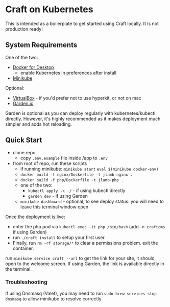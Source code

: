 # Craft on Kubernetes

This is intended as a boilerplate to get started using Craft locally. It is not production ready!

## System Requirements

One of the two:
- [Docker for Desktop](https://www.docker.com/products/docker-desktop)
    - enable Kubernetes in preferences after install
- [Minikube](https://kubernetes.io/docs/tasks/tools/install-minikube/)

Optional:
- [VirtualBox](https://www.virtualbox.org/) - if you'd prefer not to use hyperkit, or not on mac
- [Garden.io](https://garden.io/)

Garden is optional as you can deploy regularly with kubernetes/kubectl directly. However, it's highly recommended as it makes deployment much simpler and adds hot reloading.

## Quick Start

- clone repo
    - copy `.env.example` file inside /app to `.env`
- from root of repo, run these scripts
    - if running minikube: `minikube start` `eval $(minikube docker-env)`
    - `docker build -f nginx/Dockerfile -t jlamb-nginx .`
    - `docker build -f php/Dockerfile -t jlamb-php .`
    - one of the two:
        - `kubectl apply -k ./` - if using kubectl directly
        - `garden dev` - if using Garden
    - `minikube dashboard` - optional, to see deploy status. you will need to leave this terminal window open

Once the deployment is live:
- enter the php pod via `kubectl exec -it php /bin/bash` (add `-n craftcms` if using Garden)
- run `./craft install` to setup your first user.
- Finally, run `rm -rf storage/*` to clear a permissions problem. exit the container.

run `minikube service craft --url` to get the link for your site, it should open to the welcome screen. If using Garden, the link is available directly in the terminal.

### Troubleshooting

If using Dnsmasq (Valet), you may need to run `sudo brew services stop dnsmasq` to allow minikube to resolve correctly